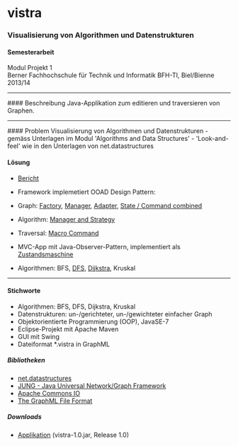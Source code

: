 # vistra
### Visualisierung von Algorithmen und Datenstrukturen

#### Semesterarbeit

Modul Projekt 1<br>
Berner Fachhochschule für Technik und Informatik BFH-TI, Biel/Bienne 2013/14
<hr>
#### Beschreibung
Java-Applikation zum editieren und traversieren von Graphen.
<hr>
#### Problem
Visualisierung von Algorithmen und Datenstrukturen
- gemäss Unterlagen im Modul 'Algorithms and Data Structures'
- 'Look-and-feel' wie in den Unterlagen von net.datastructures

#### Lösung
-  [Bericht](https://github.com/brugr9/vistra/raw/master/GraphVisualisierung2/release-demo/bti7301-projekt1_brugr9_vistra.pdf)

- Framework implemetiert OOAD Design Pattern:
 - Graph: [Factory](GraphVisualisierung2/src/main/java/vistra/framework/graph/GraphFactory.java), [Manager](GraphVisualisierung2/src/main/java/vistra/framework/graph/GraphManager.java), [Adapter](GraphVisualisierung2/src/main/java/vistra/framework/graph/ITraversableGraph.java), [State / Command combined](GraphVisualisierung2/src/main/java/vistra/framework/graph/item/state/)
 - Algorithm: [Manager and Strategy](GraphVisualisierung2/src/main/java/vistra/framework/algorithm/IAlgorithmManager.java)
 - Traversal: [Macro Command](GraphVisualisierung2/src/main/java/vistra/framework/traversal/step/)
- MVC-App mit Java-Observer-Pattern, implementiert als [Zustandsmaschine](GraphVisualisierung2/src/main/java/vistra/app/control/state/)
- Algorithmen: BFS, [DFS](GraphVisualisierung2/src/main/java/vistra/framework/algorithm/impl/DFS.java), [Dijkstra](GraphVisualisierung2/src/main/java/vistra/framework/algorithm/impl/Dijkstra.java), Kruskal

<hr>

#### Stichworte
- Algorithmen: BFS, DFS, Dijkstra, Kruskal
- Datenstrukturen: un-/gerichteter, un-/gewichteter einfacher Graph
- Objektorientierte Programmierung (OOP), JavaSE-7
- Eclipse-Projekt mit Apache Maven
- GUI mit Swing
- Dateiformat *.vistra in GraphML

##### Bibliotheken
- <a target="_blank" href="http://net3.datastructures.net/">net.datastructures</a>
- <a target="_blank" href="http://jung.sourceforge.net/">JUNG - Java Universal Network/Graph Framework</a>
- <a target="_blank" href="http://commons.apache.org/proper/commons-io/">Apache Commons IO</a>
- <a target="_blank" href="http://graphml.graphdrawing.org/">The GraphML File Format</a>

##### Downloads
- [Applikation](GraphVisualisierung2/release-demo/vistra-1.0.jar?raw=true) (vistra-1.0.jar, Release 1.0)
